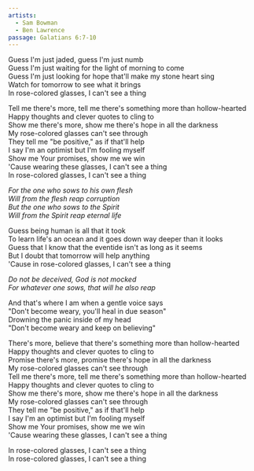 ```yaml
---
artists:
  - Sam Bowman
  - Ben Lawrence
passage: Galatians 6:7-10
---
```

Guess I'm just jaded, guess I'm just numb  
Guess I'm just waiting for the light of morning to come  
Guess I'm just looking for hope that'll make my stone heart sing  
Watch for tomorrow to see what it brings  
In rose-colored glasses, I can't see a thing  
  
Tell me there's more, tell me there's something more than hollow-hearted  
Happy thoughts and clever quotes to cling to  
Show me there's more, show me there's hope in all the darkness  
My rose-colored glasses can't see through  
They tell me "be positive," as if that'll help  
I say I'm an optimist but I'm fooling myself  
Show me Your promises, show me we win  
'Cause wearing these glasses, I can't see a thing  
In rose-colored glasses, I can't see a thing  
  
_For the one who sows to his own flesh  
Will from the flesh reap corruption  
But the one who sows to the Spirit  
Will from the Spirit reap eternal life_  
  
Guess being human is all that it took  
To learn life's an ocean and it goes down way deeper than it looks  
Guess that I know that the eventide isn't as long as it seems  
But I doubt that tomorrow will help anything  
'Cause in rose-colored glasses, I can't see a thing  
  
_Do not be deceived, God is not mocked  
For whatever one sows, that will he also reap_  
  
And that's where I am when a gentle voice says  
"Don't become weary, you'll heal in due season"  
Drowning the panic inside of my head  
"Don't become weary and keep on believing"  
  
There's more, believe that there's something more than hollow-hearted  
Happy thoughts and clever quotes to cling to  
Promise there's more, promise there's hope in all the darkness  
My rose-colored glasses can't see through  
Tell me there's more, tell me there's something more than hollow-hearted  
Happy thoughts and clever quotes to cling to  
Show me there's more, show me there's hope in all the darkness  
My rose-colored glasses can't see through  
They tell me "be positive," as if that'll help  
I say I'm an optimist but I'm fooling myself  
Show me Your promises, show me we win  
'Cause wearing these glasses, I can't see a thing  
  
In rose-colored glasses, I can't see a thing  
In rose-colored glasses, I can't see a thing